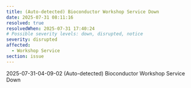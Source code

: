 ```yaml
---
title: (Auto-detected) Bioconductor Workshop Service Down
date: 2025-07-31 08:11:16
resolved: true
resolvedWhen: 2025-07-31 17:40:24
# Possible severity levels: down, disrupted, notice
severity: disrupted
affected:
  - Workshop Service
section: issue
---
```


2025-07-31-04-09-02 (Auto-detected) Bioconductor Workshop Service Down

